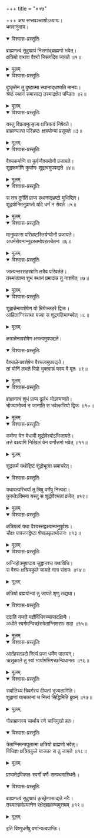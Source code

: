 +++
title = "०५७"

+++
अथ सप्तपञ्चाशोऽध्यायः।  
भगवानुवाच।  

<details open><summary>विश्वास-प्रस्तुतिः</summary>

ब्राह्मणत्वं सुदुष्प्रापं निसर्गाद्ब्राह्मणो भवेत्।  
क्षत्रियो वाथवा वैश्यो निसर्गादेव जायते ॥१॥
</details>

<details><summary>मूलम्</summary>

ब्राह्मणत्वं सुदुष्प्रापं निसर्गाद्ब्राह्मणो भवेत्।  
क्षत्रियो वाथवा वैश्यो निसर्गादेव जायते ॥१॥
</details>


<details open><summary>विश्वास-प्रस्तुतिः</summary>

दुष्कृतेन तु दुष्टात्मा स्थानाद्भ्रश्यति मानवः।  
श्रेष्ठं स्थानं समासाद्य तस्माद्रक्षेत पण्डितः ॥२॥
</details>

<details><summary>मूलम्</summary>

दुष्कृतेन तु दुष्टात्मा स्थानाद्भ्रश्यति मानवः।  
श्रेष्ठं स्थानं समासाद्य तस्माद्रक्षेत पण्डितः ॥२॥
</details>


<details open><summary>विश्वास-प्रस्तुतिः</summary>

यस्तु विप्रत्वमुत्सृज्य क्षत्रियत्वं निषेवते।  
ब्राह्मण्यात्स परिभ्रष्टः क्षत्रयोन्यां प्रसूयते ॥३॥
</details>

<details><summary>मूलम्</summary>

यस्तु विप्रत्वमुत्सृज्य क्षत्रियत्वं निषेवते।  
ब्राह्मण्यात्स परिभ्रष्टः क्षत्रयोन्यां प्रसूयते ॥३॥
</details>


<details open><summary>विश्वास-प्रस्तुतिः</summary>

वैश्यकर्माणि वा कुर्वन्वैश्ययोनौ प्रजायते।  
शूद्रकर्माणि कुर्वाणः शूद्रत्वमुपपद्यते ॥४॥
</details>

<details><summary>मूलम्</summary>

वैश्यकर्माणि वा कुर्वन्वैश्ययोनौ प्रजायते।  
शूद्रकर्माणि कुर्वाणः शूद्रत्वमुपपद्यते ॥४॥
</details>


<details open><summary>विश्वास-प्रस्तुतिः</summary>

स तत्र दुर्गतिं प्राप्य स्थानाद्भ्रष्टो युधिष्ठिर।  
शूद्रयोनिमनुप्राप्तो यदि धर्मं न सेवते ॥५॥
</details>

<details><summary>मूलम्</summary>

स तत्र दुर्गतिं प्राप्य स्थानाद्भ्रष्टो युधिष्ठिर।  
शूद्रयोनिमनुप्राप्तो यदि धर्मं न सेवते ॥५॥
</details>


<details open><summary>विश्वास-प्रस्तुतिः</summary>

मानुष्यात्स परिभ्रष्टस्तिर्यग्योनौ प्रजायते।  
अधर्मसेवनान्मूढस्तमोपहतचेतनः ॥६॥
</details>

<details><summary>मूलम्</summary>

मानुष्यात्स परिभ्रष्टस्तिर्यग्योनौ प्रजायते।  
अधर्मसेवनान्मूढस्तमोपहतचेतनः ॥६॥
</details>


<details open><summary>विश्वास-प्रस्तुतिः</summary>

जात्यन्तरसहस्राणि तत्रैव परिवर्तते।  
तस्मात्प्राप्य शुभं स्थानं प्रमादान्न तु नाशयेत् ॥७॥
</details>

<details><summary>मूलम्</summary>

जात्यन्तरसहस्राणि तत्रैव परिवर्तते।  
तस्मात्प्राप्य शुभं स्थानं प्रमादान्न तु नाशयेत् ॥७॥
</details>


<details open><summary>विश्वास-प्रस्तुतिः</summary>

शूद्रान्नेनावशेषेण यो म्रियेज्जठरे द्विजः।  
आहिताग्निस्तथा यज्वा स शूद्रगतिभाग्भवेत् ॥८॥
</details>

<details><summary>मूलम्</summary>

शूद्रान्नेनावशेषेण यो म्रियेज्जठरे द्विजः।  
आहिताग्निस्तथा यज्वा स शूद्रगतिभाग्भवेत् ॥८॥
</details>

क्षत्रान्नेनावशेषेण क्षत्रत्वमुपपद्यते।  

<details open><summary>विश्वास-प्रस्तुतिः</summary>

वैश्यान्नेनावशेषेण वैश्यत्वमुपपद्यते।  
तां योनिं लभते विप्रो भुक्त्वान्नं यस्य वै मृतः ॥९॥
</details>

<details><summary>मूलम्</summary>

वैश्यान्नेनावशेषेण वैश्यत्वमुपपद्यते।  
तां योनिं लभते विप्रो भुक्त्वान्नं यस्य वै मृतः ॥९॥
</details>


<details open><summary>विश्वास-प्रस्तुतिः</summary>

ब्राह्मणत्वं शुभं प्राप्य दुर्लभं योऽवमन्यते।  
भोज्याभोज्यं न जानाति स भवेत्क्षत्रियो द्विजः ॥१०॥
</details>

<details><summary>मूलम्</summary>

ब्राह्मणत्वं शुभं प्राप्य दुर्लभं योऽवमन्यते।  
भोज्याभोज्यं न जानाति स भवेत्क्षत्रियो द्विजः ॥१०॥
</details>


<details open><summary>विश्वास-प्रस्तुतिः</summary>

कर्मणा येन मेधावी शूद्रोवैश्योऽभिजायते।  
तत्ते वक्ष्यामि निखिलं येन वर्णोत्तमो भवेत् ॥११॥
</details>

<details><summary>मूलम्</summary>

कर्मणा येन मेधावी शूद्रोवैश्योऽभिजायते।  
तत्ते वक्ष्यामि निखिलं येन वर्णोत्तमो भवेत् ॥११॥
</details>

शूद्रकर्म यथोद्दिष्टं शूद्रोभूत्वा समाचरेत्।  

<details open><summary>विश्वास-प्रस्तुतिः</summary>

यथावत्परिचर्यां तु त्रिषु वर्णेषु नित्यदा।  
कुरुतेऽविमना यस्तु स शूद्रोवैश्यतां व्रजेत् ॥१२॥
</details>

<details><summary>मूलम्</summary>

यथावत्परिचर्यां तु त्रिषु वर्णेषु नित्यदा।  
कुरुतेऽविमना यस्तु स शूद्रोवैश्यतां व्रजेत् ॥१२॥
</details>


<details open><summary>विश्वास-प्रस्तुतिः</summary>

क्षत्रियत्वं यथा वैश्यस्तद्वक्ष्याम्यनुपूर्वशः।  
चौक्षः पापजनद्वेष्टा शेषान्नकृतभोजनः ॥१३॥
</details>

<details><summary>मूलम्</summary>

क्षत्रियत्वं यथा वैश्यस्तद्वक्ष्याम्यनुपूर्वशः।  
चौक्षः पापजनद्वेष्टा शेषान्नकृतभोजनः ॥१३॥
</details>


<details open><summary>विश्वास-प्रस्तुतिः</summary>

अग्निहोत्रमुपादाय जुह्वानश्च यथाविधि।  
स वैश्यः क्षत्रियकुले जायते नात्र संशयः ॥१४॥
</details>

<details><summary>मूलम्</summary>

अग्निहोत्रमुपादाय जुह्वानश्च यथाविधि।  
स वैश्यः क्षत्रियकुले जायते नात्र संशयः ॥१४॥
</details>

क्षत्रियो ब्रह्मयोन्यां तु जायते शृणु तद्यथा।  

<details open><summary>विश्वास-प्रस्तुतिः</summary>

ददाति यजते यज्ञैर्विधिवच्चाप्तदक्षिणैः।  
अधीते स्वर्गमन्विच्छंस्त्रेताग्निशरणः सदा ॥१५॥
</details>

<details><summary>मूलम्</summary>

ददाति यजते यज्ञैर्विधिवच्चाप्तदक्षिणैः।  
अधीते स्वर्गमन्विच्छंस्त्रेताग्निशरणः सदा ॥१५॥
</details>


<details open><summary>विश्वास-प्रस्तुतिः</summary>

आर्तहस्तप्रदो नित्यं प्रजा धर्मेण पालयन्।  
ऋतुकाले तु स्वां भार्यामभिगच्छन्विधानतः ॥१६॥
</details>

<details><summary>मूलम्</summary>

आर्तहस्तप्रदो नित्यं प्रजा धर्मेण पालयन्।  
ऋतुकाले तु स्वां भार्यामभिगच्छन्विधानतः ॥१६॥
</details>


<details open><summary>विश्वास-प्रस्तुतिः</summary>

सर्वातिथ्यं त्रिवर्गस्य दीयतां भुज्यतामिति।  
शूद्राणां याचकानां च नित्यं सिद्धिमिति ब्रुवन् ॥१७॥
</details>

<details><summary>मूलम्</summary>

सर्वातिथ्यं त्रिवर्गस्य दीयतां भुज्यतामिति।  
शूद्राणां याचकानां च नित्यं सिद्धिमिति ब्रुवन् ॥१७॥
</details>

गोब्राह्मणस्य चार्थाय रणे चाभिमुखो हतः।  

<details open><summary>विश्वास-प्रस्तुतिः</summary>

त्रेताग्निमन्त्रपूतात्मा क्षत्रियो ब्राह्मणो भवेत्।  
विधिज्ञः क्षत्रियकुले याजकः स तु जायते ॥१८॥
</details>

<details><summary>मूलम्</summary>

त्रेताग्निमन्त्रपूतात्मा क्षत्रियो ब्राह्मणो भवेत्।  
विधिज्ञः क्षत्रियकुले याजकः स तु जायते ॥१८॥
</details>

प्राप्यतेऽविकलः स्वर्गो वर्णैः सत्पथमास्थितैः।  

<details open><summary>विश्वास-प्रस्तुतिः</summary>

ब्राह्मणत्वं सुदुष्प्रापं कृच्छ्रेणासाद्यते नरैः।  
तस्मात्सर्वप्रयत्नेन रक्षेद्ब्राह्मण्यमुत्तमम् ॥१९॥
</details>

<details><summary>मूलम्</summary>

ब्राह्मणत्वं सुदुष्प्रापं कृच्छ्रेणासाद्यते नरैः।  
तस्मात्सर्वप्रयत्नेन रक्षेद्ब्राह्मण्यमुत्तमम् ॥१९॥
</details>

इति विष्णुधर्मेषु वर्णान्यत्वप्राप्तिः।  
